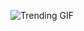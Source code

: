 
<!-- GIF_SECTION -->
![Trending GIF](https://media1.giphy.com/media/v1.Y2lkPThiYjIxNzcyYjg3cnhmeHFxNHBzdjJ3eGY5bXdncjd3cnljc2tlNm1zZTU1MzdoOSZlcD12MV9naWZzX3NlYXJjaCZjdD1n/zOvBKUUEERdNm/giphy.gif)
<!-- END_GIF_SECTION -->
